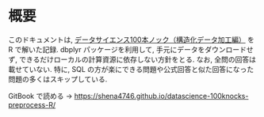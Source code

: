 # 概要

このドキュメントは, [データサイエンス100本ノック（構造化データ加工編）](https://github.com/The-Japan-DataScientist-Society/100knocks-preprocess) を R で解いた記録. dbplyr パッケージを利用して, 手元にデータをダウンロードせず, できるだけローカルの計算資源に依存しない方針をとる. なお, 全問の回答は載せていない. 特に, SQL の方が楽にできる問題や公式回答と似た回答になった問題の多くはスキップしている.

GitBook で読める -> <https://shena4746.github.io/datascience-100knocks-preprocess-R/>
